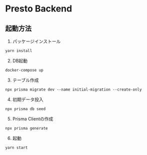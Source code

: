# Presto Backend

## 起動方法
1. パッケージインストール
```
yarn install
```

2. DB起動
```
docker-compose up
```

3. テーブル作成
```
npx prisma migrate dev --name initial-migration --create-only
```

4. 初期データ投入
```
npx prisma db seed
```

5. Prisma Clientの作成
```
npx prisma generate
```

6. 起動
```
yarn start
```